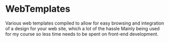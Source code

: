 # WebTemplates
Various web templates compiled to allow for easy browsing and integration of a design for your web site, which a lot of the hassle
Mainly being used for my course so less time needs to be spent on front-end development.

